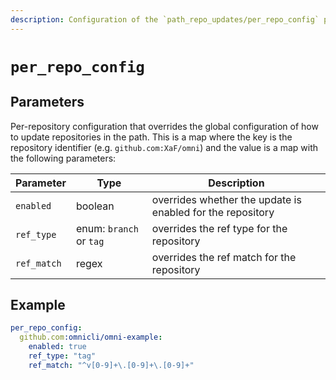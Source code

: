 ```yaml
---
description: Configuration of the `path_repo_updates/per_repo_config` parameter
---
```


# `per_repo_config`

## Parameters

Per-repository configuration that overrides the global configuration of how to update repositories in the path.
This is a map where the key is the repository identifier (e.g. `github.com:XaF/omni`) and the value is a map with the following parameters:

| Parameter  | Type           | Description                                       |
|------------|----------------|---------------------------------------------------|
| `enabled` | boolean | overrides whether the update is enabled for the repository |
| `ref_type` | enum: `branch` or `tag` | overrides the ref type for the repository |
| `ref_match` | regex | overrides the ref match for the repository |

## Example

```yaml
per_repo_config:
  github.com:omnicli/omni-example:
    enabled: true
    ref_type: "tag"
    ref_match: "^v[0-9]+\.[0-9]+\.[0-9]+"
```
